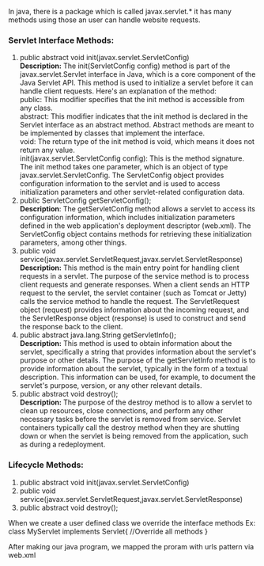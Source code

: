 In java, there is a package which is called javax.servlet.* it has many methods using those an user can handle website requests.

### Servlet Interface Methods:
1. public abstract void init(javax.servlet.ServletConfig)  
**Description:** The init(ServletConfig config) method is part of the javax.servlet.Servlet interface in Java, which is a core component of the Java Servlet API. This method is used to initialize a servlet before it can handle client requests. Here's an explanation of the method:  
    public: This modifier specifies that the init method is accessible from any class.  
    abstract: This modifier indicates that the init method is declared in the Servlet interface as an abstract method. Abstract methods are meant to be implemented by classes that implement the interface.  
    void: The return type of the init method is void, which means it does not return any value.  
    init(javax.servlet.ServletConfig config): This is the method signature. The init method takes one parameter, which is an object of type javax.servlet.ServletConfig. The ServletConfig object provides configuration information to the servlet and is used to access initialization parameters and other servlet-related configuration data.    
2. public ServletConfig getServletConfig();  
**Description**: The getServletConfig method allows a servlet to access its configuration information, which includes initialization parameters defined in the web application's deployment descriptor (web.xml). The ServletConfig object contains methods for retrieving these initialization parameters, among other things.  
3. public void service(javax.servlet.ServletRequest,javax.servlet.ServletResponse)  
**Description:** This method is the main entry point for handling client requests in a servlet.
The purpose of the service method is to process client requests and generate responses. When a client sends an HTTP request to the servlet, the servlet container (such as Tomcat or Jetty) calls the service method to handle the request. The ServletRequest object (request) provides information about the incoming request, and the ServletResponse object (response) is used to construct and send the response back to the client.  
4. public abstract java.lang.String getServletInfo();  
**Description:** This method is used to obtain information about the servlet, specifically a string that provides information about the servlet's purpose or other details.
The purpose of the getServletInfo method is to provide information about the servlet, typically in the form of a textual description. This information can be used, for example, to document the servlet's purpose, version, or any other relevant details.  
5. public abstract void destroy();  
**Description:** The purpose of the destroy method is to allow a servlet to clean up resources, close connections, and perform any other necessary tasks before the servlet is removed from service. Servlet containers typically call the destroy method when they are shutting down or when the servlet is being removed from the application, such as during a redeployment.  

### Lifecycle Methods:
1. public abstract void init(javax.servlet.ServletConfig)
2. public void service(javax.servlet.ServletRequest,javax.servlet.ServletResponse)
3. public abstract void destroy();

When we create a user defined class we override the interface methods
Ex:
class MyServlet implements Servlet{
  //Override all methods
}

After making our java program, we mapped the proram with urls pattern via web.xml
